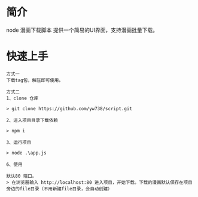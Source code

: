 # 简介
node 漫画下载脚本
提供一个简易的UI界面，支持漫画批量下载。

# 快速上手

```
方式一
下载tag包，解压即可使用。
```

```
方式二
1、clone 仓库

> git clone https://github.com/yw738/script.git

2、进入项目目录下载依赖

> npm i

3、运行项目

> node .\app.js 

6、使用

默认80 端口。
> 在浏览器输入 http://localhost:80 进入项目，开始下载。下载的漫画默认保存在项目旁边的file目录（不用新建file目录，会自动创建）
```
